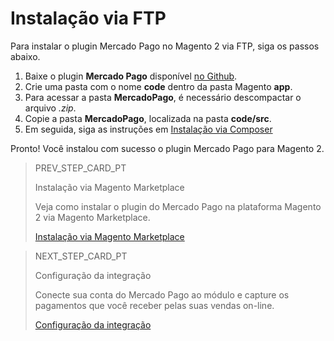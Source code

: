 # Instalação via FTP

Para instalar o plugin Mercado Pago no Magento 2 via FTP, siga os passos abaixo.

1. Baixe o plugin **Mercado Pago** disponível [no Github](https://github.com/mercadopago/cart-magento2).
2. Crie uma pasta com o nome **code** dentro da pasta Magento **app**.
3. Para acessar a pasta **MercadoPago**, é necessário descompactar o arquivo *.zip*.
4. Copie a pasta **MercadoPago**, localizada na pasta **code/src**.
5. Em seguida, siga as instruções em [Instalação via Composer](/developers/pt/guides/magento-two/installation/installation-composer)

Pronto! Você instalou com sucesso o plugin Mercado Pago para Magento 2.

> PREV_STEP_CARD_PT
>
> Instalação via Magento Marketplace
>
> Veja como instalar o plugin do Mercado Pago na plataforma Magento 2 via Magento Marketplace.
>
> [Instalação via Magento Marketplace](/developers/pt/docs/magento-two/installation/magento-marketplace)

> NEXT_STEP_CARD_PT
>
> Configuração da integração
>
> Conecte sua conta do Mercado Pago ao módulo e capture os pagamentos que você receber pelas suas vendas on-line.
>
> [Configuração da integração](/developers/pt/docs/magento-two/integration)